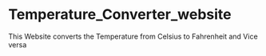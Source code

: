 # Temperature_Converter_website
This Website converts the Temperature from Celsius to Fahrenheit and Vice versa
